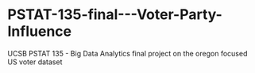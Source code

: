 # PSTAT-135-final---Voter-Party-Influence
UCSB PSTAT 135 - Big Data Analytics final project on the oregon focused US voter dataset 
